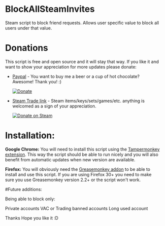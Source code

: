 # BlockAllSteamInvites

Steam script to block friend requests. 
Allows user specific value to block all users under that value.

# Donations

This script is free and open source and it will stay that way. If you like it and want to show your appreciation for more updates please donate:

* [Paypal](https://www.paypal.com/cgi-bin/webscr?cmd=_donations&business=KHACYDQRDN2ZN&lc=ZA&item_name=Ant_Shrew&currency_code=USD&bn=PP%2dDonationsBF%3abtn_donateCC_LG%2egif%3aNonHosted) - You want to buy me a beer or a cup of hot chocolate? Awesome! Thank you! :)

    [![Donate](https://www.paypalobjects.com/en_US/i/btn/btn_donateCC_LG.gif)](https://www.paypal.com/cgi-bin/webscr?cmd=_donations&business=KHACYDQRDN2ZN&lc=ZA&item_name=Ant_Shrew&currency_code=USD&bn=PP%2dDonationsBF%3abtn_donateCC_LG%2egif%3aNonHosted)

* [Steam Trade link](https://steamcommunity.com/tradeoffer/new/?partner=25926715&token=KvygAoxv) - Steam items/keys/sets/games/etc. anything is welcomed as a sign of your appreciation.

    [![Donate on Steam](https://i.imgur.com/C4RiaHy.png)](https://steamcommunity.com/tradeoffer/new/?partner=25926715&token=KvygAoxv)

# Installation:

**Google Chrome:** You will need to install this script using the [Tampermonkey extension](https://chrome.google.com/webstore/detail/tampermonkey/dhdgffkkebhmkfjojejmpbldmpobfkfo). This way the script should be able to run nicely and you will also benefit from automatic updates when new version are available.

**Firefox:** You will obviously need the [Greasemonkey addon](https://addons.mozilla.org/en-US/firefox/addon/greasemonkey/) to be able to install and use this script. If you are using Firefox 30+ you need to make sure you use Greasemonkey version 2.2+ or the script won't work.

#Future additions:

Being able to block only:

Private accounts
VAC or Trading banned accounts
Long used account

Thanks Hope you like it :D

